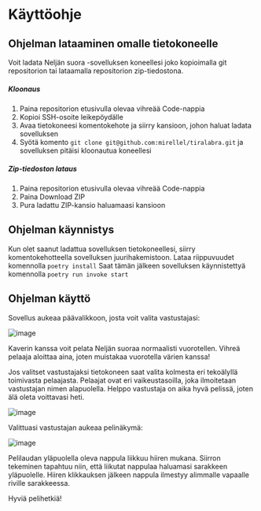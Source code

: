 # Käyttöohje

## Ohjelman lataaminen omalle tietokoneelle
Voit ladata Neljän suora -sovelluksen koneellesi joko kopioimalla git repositorion tai lataamalla repositorion 
zip-tiedostona.
##### Kloonaus
1. Paina repositorion etusivulla olevaa vihreää Code-nappia
2. Kopioi SSH-osoite leikepöydälle
3. Avaa tietokoneesi komentokehote ja siirry kansioon, johon haluat ladata sovelluksen
4. Syötä komento ```git clone git@github.com:mirellel/tiralabra.git``` ja sovelluksen pitäisi kloonautua koneellesi

##### Zip-tiedoston lataus
1. Paina repositorion etusivulla olevaa vihreää Code-nappia
2. Paina Download ZIP
3. Pura ladattu ZIP-kansio haluamaasi kansioon

## Ohjelman käynnistys
Kun olet saanut ladattua sovelluksen tietokoneellesi, siirry komentokehotteella sovelluksen juurihakemistoon.
Lataa riippuvuudet komennolla ```poetry install```
Saat tämän jälkeen sovelluksen käynnistettyä komennolla ```poetry run invoke start```

## Ohjelman käyttö
Sovellus aukeaa päävalikkoon, josta voit valita vastustajasi:


![image](https://user-images.githubusercontent.com/101889891/236881114-aa6a2839-866d-4eb1-a03f-54c7952533b7.png)

Kaverin kanssa voit pelata Neljän suoraa normaalisti vuorotellen. Vihreä pelaaja aloittaa aina, joten muistakaa
vuorotella värien kanssa!

Jos valitset vastustajaksi tietokoneen saat valita kolmesta eri tekoälyllä toimivasta pelaajasta. Pelaajat
ovat eri vaikeustasoilla, joka ilmoitetaan vastustajan nimen alapuolella.
Helppo vastustaja on aika hyvä pelissä, joten älä oleta voittavasi heti.


![image](https://user-images.githubusercontent.com/101889891/236881929-b9ef6154-9450-4835-a2bb-19e2490216e5.png)

Valittuasi vastustajan aukeaa pelinäkymä:


![image](https://user-images.githubusercontent.com/101889891/236882945-f25c27b7-1c01-47d2-8b1d-93893683d337.png)

Pelilaudan yläpuolella oleva nappula liikkuu hiiren mukana. Siirron tekeminen tapahtuu niin, että liikutat nappulaa haluamasi sarakkeen yläpuolelle.
Hiiren klikkauksen jälkeen nappula ilmestyy alimmalle vapaalle riville sarakkeessa.

Hyviä pelihetkiä!











